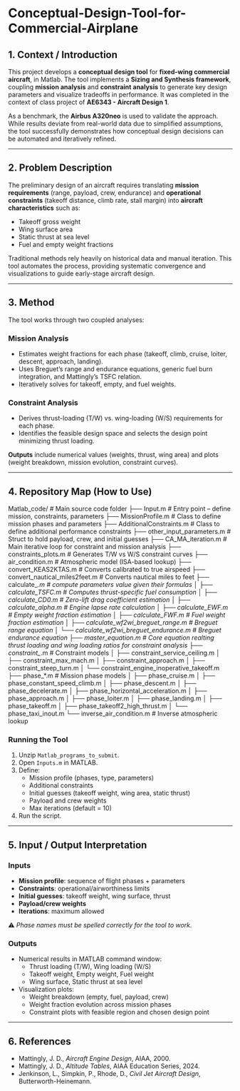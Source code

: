 # Conceptual-Design-Tool-for-Commercial-Airplane

## 1. Context / Introduction
This project develops a **conceptual design tool** for **fixed-wing commercial aircraft**, in Matlab. The tool implements a **Sizing and Synthesis framework**, coupling **mission analysis** and **constraint analysis** to generate key design parameters and visualize tradeoffs in performance.  It was completed in the context of class project of **AE6343 - Aircraft Design 1**.

As a benchmark, the **Airbus A320neo** is used to validate the approach. While results deviate from real-world data due to simplified assumptions, the tool successfully demonstrates how conceptual design decisions can be automated and iteratively refined.

---

## 2. Problem Description
The preliminary design of an aircraft requires translating **mission requirements** (range, payload, crew, endurance) and **operational constraints** (takeoff distance, climb rate, stall margin) into **aircraft characteristics** such as:
- Takeoff gross weight  
- Wing surface area  
- Static thrust at sea level  
- Fuel and empty weight fractions  

Traditional methods rely heavily on historical data and manual iteration. This tool automates the process, providing systematic convergence and visualizations to guide early-stage aircraft design.

---

## 3. Method
The tool works through two coupled analyses:  

### Mission Analysis
- Estimates weight fractions for each phase (takeoff, climb, cruise, loiter, descent, approach, landing).  
- Uses Breguet’s range and endurance equations, generic fuel burn integration, and Mattingly’s TSFC relation.  
- Iteratively solves for takeoff, empty, and fuel weights.  

### Constraint Analysis
- Derives thrust-loading (T/W) vs. wing-loading (W/S) requirements for each phase.  
- Identifies the feasible design space and selects the design point minimizing thrust loading.  

**Outputs** include numerical values (weights, thrust, wing area) and plots (weight breakdown, mission evolution, constraint curves).

---

## 4. Repository Map (How to Use)
Matlab_code/                          # Main source code folder
├── Input.m                           # Entry point – define mission, constraints, parameters
├── MissionProfile.m                  # Class to define mission phases and parameters
├── AdditionalConstraints.m           # Class to define additional performance constraints
├── other_input_parameters.m          # Struct to hold payload, crew, and initial guesses
├── CA_MA_iteration.m                 # Main iterative loop for constraint and mission analysis
├── constraints_plots.m               # Generates T/W vs W/S constraint curves
├── air_condition.m                   # Atmospheric model (ISA-based lookup)
├── convert_KEAS2KTAS.m               # Converts calibrated to true airspeed
├── convert_nautical_miles2feet.m     # Converts nautical miles to feet
├── calculate_*.m                     # compute parameters value given their formulas
│  ├── calculate_TSFC.m                  # Computes thrust-specific fuel consumption
│  ├── calculate_CD0.m                   # Zero-lift drag coefficient estimation
│  ├── calculate_alpha.m                 # Engine lapse rate calculation
│  ├── calculate_EWF.m                   # Empty weight fraction estimation
│  ├── calculate_FWF.m                   # Fuel weight fraction estimation
│  ├── calculate_wf2wi_breguet_range.m   # Breguet range equation
│  └── calculate_wf2wi_breguet_endurance.m # Breguet endurance equation
├── master_equation.m                 # Core equation realting thrust loading and wing loading ratios for constraint analysis
├── constraint_*.m                    # Constraint models
│   ├── constraint_service_ceiling.m
│   ├── constraint_max_mach.m
│   ├── constraint_approach.m
│   ├── constraint_steep_turn.m
│   └── constraint_engine_inoperative_takeoff.m
├── phase_*.m                         # Mission phase models
│   ├── phase_cruise.m
│   ├── phase_constant_speed_climb.m
│   ├── phase_descent.m
│   ├── phase_decelerate.m
│   ├── phase_horizontal_acceleration.m
│   ├── phase_approach.m
│   ├── phase_loiter.m
│   ├── phase_landing.m
│   ├── phase_takeoff.m
│   ├── phase_takeoff2_high_thrust.m
│   └── phase_taxi_inout.m
└── inverse_air_condition.m           # Inverse atmospheric lookup

### Running the Tool
1. Unzip `Matlab_programs_to_submit`.  
2. Open `Inputs.m` in MATLAB.  
3. Define:
   - Mission profile (phases, type, parameters)  
   - Additional constraints  
   - Initial guesses (takeoff weight, wing area, static thrust)  
   - Payload and crew weights  
   - Max iterations (default = 10)  
4. Run the script.  

---

## 5. Input / Output Interpretation

### Inputs
- **Mission profile**: sequence of flight phases + parameters  
- **Constraints**: operational/airworthiness limits  
- **Initial guesses**: takeoff weight, wing surface, thrust  
- **Payload/crew weights**  
- **Iterations**: maximum allowed  

⚠️ *Phase names must be spelled correctly for the tool to work.*

### Outputs
- Numerical results in MATLAB command window:
  - Thrust loading (T/W), Wing loading (W/S)  
  - Takeoff weight, Empty weight, Fuel weight  
  - Wing surface, Static thrust at sea level  
- Visualization plots:
  - Weight breakdown (empty, fuel, payload, crew)  
  - Weight fraction evolution across mission phases  
  - Constraint plots with feasible region and chosen design point  

---

## 6. References
- Mattingly, J. D., *Aircraft Engine Design*, AIAA, 2000.  
- Mattingly, J. D., *Altitude Tables*, AIAA Education Series, 2024.  
- Jenkinson, L., Simpkin, P., Rhode, D., *Civil Jet Aircraft Design*, Butterworth-Heinemann.  
